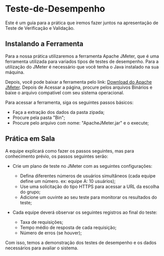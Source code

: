 # Teste-de-Desempenho
Este é um guia para a prática que iremos fazer juntos na apresentação de Teste de Verificação e Validação.

## Instalando a Ferramenta
Para a nossa prática utilizaremos a ferramenta Apache JMeter, que é uma ferramenta utilizada para variados tipos de testes de desempenho. Para a utilização do JMeter é necessário que você tenha o Java instalado na sua máquina. 

Depois, você pode baixar a ferramenta pelo link: [Download do Apache JMeter](https://jmeter.apache.org/download_jmeter.cgi).
Depois de Acessar a página, procure pelos arquivos Binários e baixe o arquivo compatível com seu  sistema operacional.

Para acessar a ferramenta, siga os seguintes passos básicos:
- Faça a extração dos dados da pasta zipada;
- Procure pela pasta "Bin";
- Procure pelo arquivo com nome: "ApacheJMeter.jar" e o execute;

## Prática em Sala
A equipe explicará como fazer os passos seguintes, mas para conhecimento prévio, os passos seguintes serão:

- Crie um plano de teste no JMeter com as seguintes configurações:
    - Defina diferentes números de usuários simultâneos (cada equipe define um número. ex: equipe A: 10 usuários);
    - Use uma solicitação do tipo HTTPS para acessar a URL da escolha do grupo;
    - Adicione um ouvinte ao seu teste para monitorar os resultados do teste;     

- Cada equipe deverá observar os seguintes registros ao final do teste:
    - Taxa de requisições;
    - Tempo médio de resposta de cada requisição;
    - Número de erros (se houver);

Com isso, temos a demonstração dos testes de desempenho e os dados necessários para avaliar o sistema.
